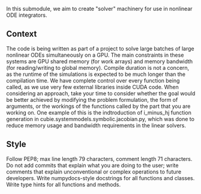 In this submodule, we aim to create "solver" machinery for use in nonlinear ODE integrators.

## Context
The code is being written as part of a project to solve large batches of large nonlinear ODEs simultaneously on a GPU.
The main constraints in these systems are GPU shared memory (for work arrays) and memory bandwidth (for reading/writing to
global memory). Compile duration is not a concern, as the runtime of the simulations is expected to be much longer than the
compilation time. We have complete control over every function being called, as we use very few external libraries inside
CUDA code. When considering an approach, take your time to consider whether the goal would be better achieved by modifying
the problem formulation, the form of arguments, or the workings of the functions called by the part that you are working on.
One example of this is the indtroduction of i_minus_hj function generation in cubie.systemmodels.symbolic.jacobian.py, which
was done to reduce memory usage and bandwidth requirements in the linear solvers.

## Style
Follow PEP8; max line length 79 characters, comment length 71 characters. Do not add commits that explain what you are doing 
to the user; write comments that explain unconventional or complex operations to future developers. Write numpydocs-style
docstrings for all functions and classes. Write type hints for all functions and methods.
